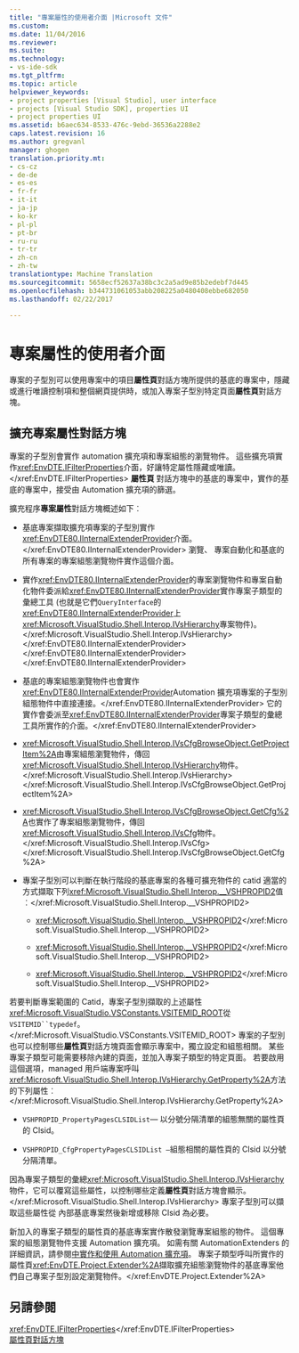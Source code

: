 ```yaml
---
title: "專案屬性的使用者介面 |Microsoft 文件"
ms.custom: 
ms.date: 11/04/2016
ms.reviewer: 
ms.suite: 
ms.technology:
- vs-ide-sdk
ms.tgt_pltfrm: 
ms.topic: article
helpviewer_keywords:
- project properties [Visual Studio], user interface
- projects [Visual Studio SDK], properties UI
- project properties UI
ms.assetid: b6aec634-8533-476c-9ebd-36536a2288e2
caps.latest.revision: 16
ms.author: gregvanl
manager: ghogen
translation.priority.mt:
- cs-cz
- de-de
- es-es
- fr-fr
- it-it
- ja-jp
- ko-kr
- pl-pl
- pt-br
- ru-ru
- tr-tr
- zh-cn
- zh-tw
translationtype: Machine Translation
ms.sourcegitcommit: 5658ecf52637a38bc3c2a5ad9e85b2edebf7d445
ms.openlocfilehash: b344731061053abb208225a0480408ebbe682050
ms.lasthandoff: 02/22/2017

---
```

# <a name="project-property-user-interface"></a>專案屬性的使用者介面
專案的子型別可以使用專案中的項目**屬性頁**對話方塊所提供的基底的專案中，隱藏或進行唯讀控制項和整個網頁提供時，或加入專案子型別特定頁面**屬性頁**對話方塊。  
  
## <a name="extending-the-project-property-dialog-box"></a>擴充專案屬性對話方塊  
 專案的子型別會實作 automation 擴充項和專案組態的瀏覽物件。 這些擴充項實作<xref:EnvDTE.IFilterProperties>介面，好讓特定屬性隱藏或唯讀。</xref:EnvDTE.IFilterProperties> **屬性頁** 對話方塊中的基底的專案中，實作的基底的專案中，接受由 Automation 擴充項的篩選。  
  
 擴充程序**專案屬性**對話方塊概述如下︰  
  
-   基底專案擷取擴充項專案的子型別實作<xref:EnvDTE80.IInternalExtenderProvider>介面。</xref:EnvDTE80.IInternalExtenderProvider> 瀏覽、 專案自動化和基底的所有專案的專案組態瀏覽物件實作這個介面。  
  
-   實作<xref:EnvDTE80.IInternalExtenderProvider>的專案瀏覽物件和專案自動化物件委派給<xref:EnvDTE80.IInternalExtenderProvider>實作專案子類型的彙總工具 (也就是它們`QueryInterface`的<xref:EnvDTE80.IInternalExtenderProvider>上<xref:Microsoft.VisualStudio.Shell.Interop.IVsHierarchy>專案物件)。</xref:Microsoft.VisualStudio.Shell.Interop.IVsHierarchy> </xref:EnvDTE80.IInternalExtenderProvider> </xref:EnvDTE80.IInternalExtenderProvider> </xref:EnvDTE80.IInternalExtenderProvider>  
  
-   基底的專案組態瀏覽物件也會實作<xref:EnvDTE80.IInternalExtenderProvider>Automation 擴充項專案的子型別組態物件中直接連接。</xref:EnvDTE80.IInternalExtenderProvider> 它的實作會委派至<xref:EnvDTE80.IInternalExtenderProvider>專案子類型的彙總工具所實作的介面。</xref:EnvDTE80.IInternalExtenderProvider>  
  
-   <xref:Microsoft.VisualStudio.Shell.Interop.IVsCfgBrowseObject.GetProjectItem%2A>由專案組態瀏覽物件，傳回<xref:Microsoft.VisualStudio.Shell.Interop.IVsHierarchy>物件。</xref:Microsoft.VisualStudio.Shell.Interop.IVsHierarchy></xref:Microsoft.VisualStudio.Shell.Interop.IVsCfgBrowseObject.GetProjectItem%2A>  
  
-   <xref:Microsoft.VisualStudio.Shell.Interop.IVsCfgBrowseObject.GetCfg%2A>也實作了專案組態瀏覽物件，傳回<xref:Microsoft.VisualStudio.Shell.Interop.IVsCfg>物件。</xref:Microsoft.VisualStudio.Shell.Interop.IVsCfg></xref:Microsoft.VisualStudio.Shell.Interop.IVsCfgBrowseObject.GetCfg%2A>  
  
-   專案子型別可以判斷在執行階段的基底專案的各種可擴充物件的 catid 適當的方式擷取下列<xref:Microsoft.VisualStudio.Shell.Interop.__VSHPROPID2>值︰</xref:Microsoft.VisualStudio.Shell.Interop.__VSHPROPID2>  
  
    -   <xref:Microsoft.VisualStudio.Shell.Interop.__VSHPROPID2></xref:Microsoft.VisualStudio.Shell.Interop.__VSHPROPID2>  
  
    -   <xref:Microsoft.VisualStudio.Shell.Interop.__VSHPROPID2></xref:Microsoft.VisualStudio.Shell.Interop.__VSHPROPID2>  
  
    -   <xref:Microsoft.VisualStudio.Shell.Interop.__VSHPROPID2></xref:Microsoft.VisualStudio.Shell.Interop.__VSHPROPID2>  
  
 若要判斷專案範圍的 Catid，專案子型別擷取的上述屬性<xref:Microsoft.VisualStudio.VSConstants.VSITEMID_ROOT>從`VSITEMID``typedef`。</xref:Microsoft.VisualStudio.VSConstants.VSITEMID_ROOT> 專案的子型別也可以控制哪些**屬性頁**對話方塊頁面會顯示專案中，獨立設定和組態相關。 某些專案子類型可能需要移除內建的頁面，並加入專案子類型的特定頁面。 若要啟用這個選項，managed 用戶端專案呼叫<xref:Microsoft.VisualStudio.Shell.Interop.IVsHierarchy.GetProperty%2A>方法的下列屬性︰</xref:Microsoft.VisualStudio.Shell.Interop.IVsHierarchy.GetProperty%2A>  
  
-   `VSHPROPID_PropertyPagesCLSIDList`— 以分號分隔清單的組態無關的屬性頁的 Clsid。  
  
-   `VSHPROPID_CfgPropertyPagesCLSIDList —`組態相關的屬性頁的 Clsid 以分號分隔清單。  
  
 因為專案子類型的彙總<xref:Microsoft.VisualStudio.Shell.Interop.IVsHierarchy>物件，它可以覆寫這些屬性，以控制哪些定義**屬性頁**對話方塊會顯示。</xref:Microsoft.VisualStudio.Shell.Interop.IVsHierarchy> 專案子型別可以擷取這些屬性從 內部基底專案然後新增或移除 Clsid 為必要。  
  
 新加入的專案子類型的屬性頁的基底專案實作散發瀏覽專案組態的物件。 這個專案的組態瀏覽物件支援 Automation 擴充項。 如需有關 AutomationExtenders 的詳細資訊，請參閱[中實作和使用 Automation 擴充項](http://msdn.microsoft.com/Library/0d5c218c-f412-4b28-ab0c-33a611f62356)。 專案子類型呼叫所實作的屬性頁<xref:EnvDTE.Project.Extender%2A>擷取擴充組態瀏覽物件的基底專案他們自己專案子型別設定瀏覽物件。</xref:EnvDTE.Project.Extender%2A>  
  
## <a name="see-also"></a>另請參閱  
 <xref:EnvDTE.IFilterProperties></xref:EnvDTE.IFilterProperties>   
 [屬性頁對話方塊](http://msdn.microsoft.com/en-us/4a3d34ac-ed03-45e8-ae60-a0e1aad300e4)
